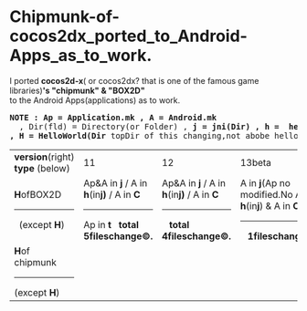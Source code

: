 Chipmunk-of-cocos2dx_ported_to_Android-Apps_as_to_work.
=============================
I ported **cocos2d-x**( or cocos2dx? that is one of the famous game libraries)**'s "chipmunk" & "BOX2D"**  
to the Android Apps(applications) as  to work.  
<pre><b>NOTE : Ap = Application.mk , A = Android.mk</b>
&nbsp; , Dir(fld) = Directory(or Folder) , <b>j = jni(Dir) , h =  helloworld(Dir) , C = Classes(Dir)
, H = HelloWorld(Dir</b> topDir of this changing,not abobe helloworldDir.<b>)</b> , <b>t = template(Dir</b> without <b>H</b>)
</pre>
<table><tr>
<td><b>version</b>(right)<br><b>type</b> (below)</td><td>11</td><td>12</td><td>13beta</td></tr>
<tr><td><b>H</b>ofBOX2D<hr>&nbsp; (except <b>H</b>)</td>
<td>Ap&A in <b>j</b> / A in <b>h</b>(in<b>j)</b> / A in <b>C</b><br><hr>Ap in <b>t</b>&nbsp;&nbsp;&nbsp;<b>total 5fileschange&copy.</b></td>
<td>Ap&A in <b>j</b> / A in <b>h</b>(in<b>j)</b> / A in <b>C</b><br><hr>&nbsp;&nbsp;&nbsp;<b>total 4fileschange&copy.</b></td>
<td>A in <b>j</b>(Ap no modified.No A  in <b>h</b>(in<b>j</b>) & A in <b>C</b>)<br><hr>&nbsp;&nbsp;&nbsp;<b>1fileschange&copy.</b></td></tr>

<tr><td><b>H</b>of chipmunk<hr>(except <b>H</b>)</pre></td>
<td><br>&nbsp;</td>
<td><br>&nbsp;</td>
<td><br>&nbsp;</td></tr></table>
  

